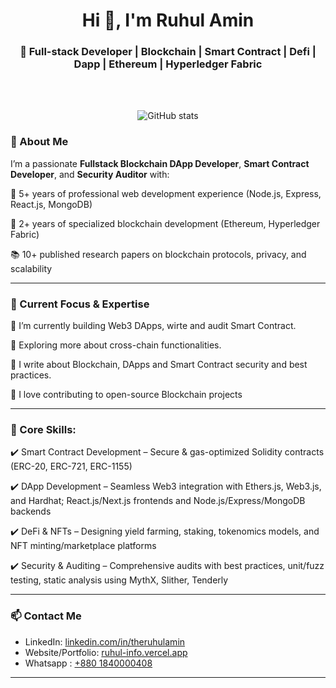 <h1 align="center">Hi 👋, I'm Ruhul Amin</h1>
<h3 align="center">🚀 Full-stack Developer | Blockchain | Smart Contract | Defi | Dapp | Ethereum | Hyperledger Fabric </h3>


<br/>
<br/> 

<p align="center">
  <img src="https://github-readme-stats.vercel.app/api?username=ruhulamin1398&show_icons=true&theme=react&count_private=true" alt="GitHub stats" />
</p>


### 🧠 About Me
I’m a passionate **Fullstack Blockchain DApp Developer**, **Smart Contract Developer**, and **Security Auditor** with:

🧪 5+ years of professional web development experience (Node.js, Express, React.js, MongoDB)

🔗 2+ years of specialized blockchain development (Ethereum, Hyperledger Fabric)

📚 10+ published research papers on blockchain protocols, privacy, and scalability
 




---

### 🧠 Current Focus & Expertise

🔭 I’m currently building Web3 DApps, wirte and audit Smart Contract. 

🌱 Exploring more about cross-chain functionalities.  

🧾 I write about Blockchain, DApps and Smart Contract security and best practices.  

🧩 I love contributing to open-source Blockchain projects

---


### 🚀 Core Skills:

✔️ Smart Contract Development – Secure & gas-optimized Solidity contracts (ERC-20, ERC-721, ERC-1155)

✔️ DApp Development – Seamless Web3 integration with Ethers.js, Web3.js, and Hardhat; React.js/Next.js frontends and Node.js/Express/MongoDB backends

✔️ DeFi & NFTs – Designing yield farming, staking, tokenomics models, and NFT minting/marketplace platforms

✔️ Security & Auditing – Comprehensive audits with best practices, unit/fuzz testing, static analysis using MythX, Slither, Tenderly

---
 

### 📫 Contact Me

- LinkedIn: [linkedin.com/in/theruhulamin](https://linkedin.com/in/theruhulamin)
- Website/Portfolio: [ruhul-info.vercel.app](https://ruhul-info.vercel.app/)
- Whatsapp : [+880 1840000408](https://wa.me/8801840000408)

---
